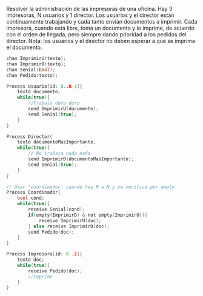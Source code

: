 Resolver la administración de las impresoras de una oficina. Hay 3 impresoras, N usuarios y 1 director. Los usuarios y el director están continuamente trabajando y cada tanto envían documentos a imprimir. Cada impresora, cuando está libre, toma un documento y lo imprime, de acuerdo con el orden de llegada, pero siempre dando prioridad a los pedidos del director.
    Nota: los usuarios y el director no deben esperar a que se imprima el documento.

````C
chan ImprimirU(texto);
chan ImprimirD(texto);
chan Senial(bool);
chan Pedido(texto);

Process Usuario[id: 0..N-1]{
    texto documento;
    while(true){
        //Trabaja duro duro
        send ImprimirU(documento);
        send Senial(true);
    }
}

Process Director{
    texto documentoMasImportante;
    while(true){
        // No trabaja nada nada
        send ImprimirD(documentoMasImportante);
        send Senial(true);
    }
}

// Usar 'coordinador' cuando hay N a N y se verifica por empty
Process Coordinador{
    bool cond;
    while(true){
        receive Senial(cond);
        if(empty(ImprimirD) & not empty(ImprimirU)){
            receive ImprimirU(doc);
        } else receive ImprimirD(doc);
        send Pedido(doc);
    }
}

Process Impresora[id: 0..2]{
    texto doc;
    while(true){
        receive Pedido(doc);
        //Imprime
    }
}
````